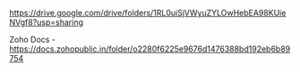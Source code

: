 https://drive.google.com/drive/folders/1RL0uiSjVWyuZYLOwHebEA98KUieNVgf8?usp=sharing

Zoho Docs -   https://docs.zohopublic.in/folder/o2280f6225e9676d1476388bd192eb6b89754
